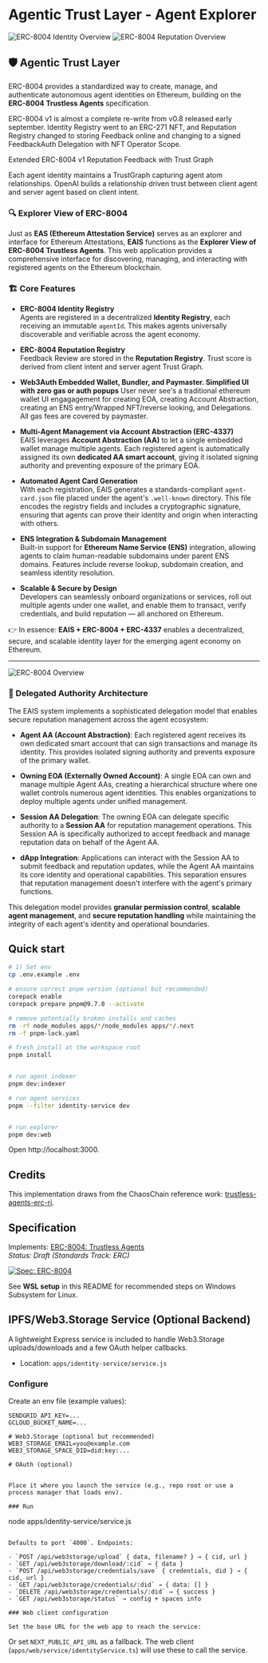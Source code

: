 # Agentic Trust Layer - Agent Explorer

![ERC-8004 Identity Overview](docs/images/ERC8004overview.png)
![ERC-8004 Reputation Overview](docs/images/FeedbackFlow.png)

## 🛡️ Agentic Trust Layer

ERC-8004 provides a standardized way to create, manage, and authenticate autonomous agent identities on Ethereum, building on the **ERC-8004 Trustless Agents** specification.

ERC-8004 v1 is almost a complete re-write from v0.8 released early september.  Identity Registry went to an ERC-271 NFT, and Reputation Registry changed to storing Feedback online and changing to a signed FeedbackAuth Delegation with NFT Operator Scope.

Extended ERC-8004 v1 Reputation Feedback with Trust Graph

Each agent identity maintains a TrustGraph capturing agent atom relationships.  OpenAI builds a relationship driven trust between client agent and server agent based on client intent.



### 🔍 Explorer View of ERC-8004

Just as **EAS (Ethereum Attestation Service)** serves as an explorer and interface for Ethereum Attestations, **EAIS** functions as the **Explorer View of ERC-8004 Trustless Agents**. This web application provides a comprehensive interface for discovering, managing, and interacting with registered agents on the Ethereum blockchain.

### 🏗️ Core Features

* **ERC-8004 Identity Registry**  
Agents are registered in a decentralized **Identity Registry**, each receiving an immutable `agentId`.  This makes agents universally discoverable and verifiable across the agent economy.

* **ERC-8004 Reputation Registry**  
Feedback Review are stored in the **Reputation Registry**.  Trust score is derived from client intent and server agent Trust Graph.

* **Web3Auth Embedded Wallet, Bundler, and Paymaster.  Simplified UI with zero gas or auth popups**
User never see's a traditional ethereum wallet UI engagagement for creating EOA, creating Account Abstraction, creating an ENS entry/Wrapped NFT/reverse looking, and Delegations.  All gas fees are covered by paymaster. 


* **Multi-Agent Management via Account Abstraction (ERC-4337)**  
EAIS leverages **Account Abstraction (AA)** to let a single embedded wallet manage multiple agents. Each registered agent is automatically assigned its own **dedicated AA smart account**, giving it isolated signing authority and preventing exposure of the primary EOA.

* **Automated Agent Card Generation**  
With each registration, EAIS generates a standards-compliant `agent-card.json` file placed under the agent's `.well-known` directory. This file encodes the registry fields and includes a cryptographic signature, ensuring that agents can prove their identity and origin when interacting with others.

* **ENS Integration & Subdomain Management**  
Built-in support for **Ethereum Name Service (ENS)** integration, allowing agents to claim human-readable subdomains under parent ENS domains. Features include reverse lookup, subdomain creation, and seamless identity resolution.

* **Scalable & Secure by Design**  
Developers can seamlessly onboard organizations or services, roll out multiple agents under one wallet, and enable them to transact, verify credentials, and build reputation — all anchored on Ethereum.


👉 In essence: **EAIS + ERC-8004 + ERC-4337** enables a decentralized, secure, and scalable identity layer for the emerging agent economy on Ethereum.

---

![ERC-8004 Overview](docs/images/Delegation.png)

### 🔐 Delegated Authority Architecture

The EAIS system implements a sophisticated delegation model that enables secure reputation management across the agent ecosystem:

* **Agent AA (Account Abstraction)**: Each registered agent receives its own dedicated smart account that can sign transactions and manage its identity. This provides isolated signing authority and prevents exposure of the primary wallet.

* **Owning EOA (Externally Owned Account)**: A single EOA can own and manage multiple Agent AAs, creating a hierarchical structure where one wallet controls numerous agent identities. This enables organizations to deploy multiple agents under unified management.

* **Session AA Delegation**: The owning EOA can delegate specific authority to a **Session AA** for reputation management operations. This Session AA is specifically authorized to accept feedback and manage reputation data on behalf of the Agent AA.

* **dApp Integration**: Applications can interact with the Session AA to submit feedback and reputation updates, while the Agent AA maintains its core identity and operational capabilities. This separation ensures that reputation management doesn't interfere with the agent's primary functions.

This delegation model provides **granular permission control**, **scalable agent management**, and **secure reputation handling** while maintaining the integrity of each agent's identity and operational boundaries.



## Quick start

```bash
# 1) Set env
cp .env.example .env

# ensure correct pnpm version (optional but recommended)
corepack enable
corepack prepare pnpm@9.7.0 --activate

# remove potentially broken installs and caches
rm -rf node_modules apps/*/node_modules apps/*/.next
rm -f pnpm-lock.yaml

# fresh install at the workspace root
pnpm install


# run agent indexer
pnpm dev:indexer

# run agent services
pnpm --filter identity-service dev


# run explorer
pnpm dev:web


```

Open http://localhost:3000.



## Credits
This implementation draws from the ChaosChain reference work:
[trustless-agents-erc-ri](https://github.com/ChaosChain/trustless-agents-erc-ri).

## Specification

Implements: [ERC-8004: Trustless Agents](https://eips.ethereum.org/EIPS/eip-8004)  
_Status: Draft (Standards Track: ERC)_

[![Spec: ERC-8004](https://img.shields.io/badge/spec-ERC--8004-blue)](https://eips.ethereum.org/EIPS/eip-8004)


See **WSL setup** in this README for recommended steps on Windows Subsystem for Linux.


## IPFS/Web3.Storage Service (Optional Backend)

A lightweight Express service is included to handle Web3.Storage uploads/downloads and a few OAuth helper callbacks.

- Location: `apps/identity-service/service.js`

### Configure

Create an env file (example values):

```
SENDGRID_API_KEY=...
GCLOUD_BUCKET_NAME=...

# Web3.Storage (optional but recommended)
WEB3_STORAGE_EMAIL=you@example.com
WEB3_STORAGE_SPACE_DID=did:key:...

# OAuth (optional)


Place it where you launch the service (e.g., repo root or use a process manager that loads env).

### Run

```
node apps/identity-service/service.js
```

Defaults to port `4000`. Endpoints:

- `POST /api/web3storage/upload` { data, filename? } → { cid, url }
- `GET /api/web3storage/download/:cid` → { data }
- `POST /api/web3storage/credentials/save` { credentials, did } → { cid, url }
- `GET /api/web3storage/credentials/:did` → { data: [] }
- `DELETE /api/web3storage/credentials/:did` → { success }
- `GET /api/web3storage/status` → config + spaces info

### Web client configuration

Set the base URL for the web app to reach the service:

```


Or set `NEXT_PUBLIC_API_URL` as a fallback. The web client (`apps/web/service/identityService.ts`) will use these to call the service.

